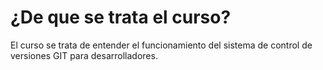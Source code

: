 # ¿De que se trata el curso?

El curso se trata de entender el funcionamiento del sistema de control de versiones GIT para desarrolladores.